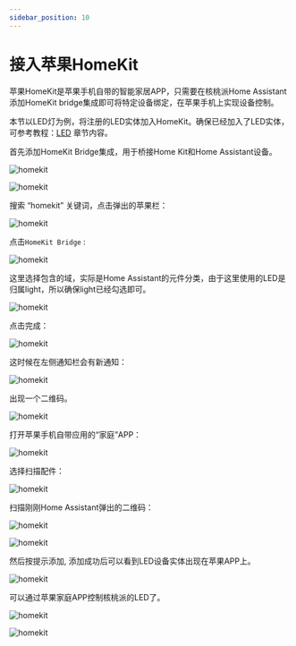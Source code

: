 ```yaml
---
sidebar_position: 10
---
```


# 接入苹果HomeKit

苹果HomeKit是苹果手机自带的智能家居APP，只需要在核桃派Home Assistant添加HomeKit bridge集成即可将特定设备绑定，在苹果手机上实现设备控制。

本节以LED灯为例，将注册的LED实体加入HomeKit。确保已经加入了LED实体，可参考教程：[LED](../home_assistant/mqtt/device_entity/led.md) 章节内容。

首先添加HomeKit Bridge集成，用于桥接Home Kit和Home Assistant设备。

![homekit](./img/homekit/homekit1.png)

![homekit](./img/homekit/homekit2.png)

搜索 “homekit” 关键词，点击弹出的苹果栏：

![homekit](./img/homekit/homekit3.png)


点击`HomeKit Bridge` :

![homekit](./img/homekit/homekit4.png)

这里选择包含的域，实际是Home Assistant的元件分类，由于这里使用的LED是归属light，所以确保light已经勾选即可。

![homekit](./img/homekit/homekit5.png)

点击完成：

![homekit](./img/homekit/homekit6.png)

这时候在左侧通知栏会有新通知：

![homekit](./img/homekit/homekit7.png)

出现一个二维码。

![homekit](./img/homekit/homekit8.png)

打开苹果手机自带应用的“家庭”APP：

![homekit](./img/homekit/homekit9.png)

选择扫描配件：

![homekit](./img/homekit/homekit10.png)

扫描刚刚Home Assistant弹出的二维码：

![homekit](./img/homekit/homekit11.png)

![homekit](./img/homekit/homekit11_2.png)

然后按提示添加, 添加成功后可以看到LED设备实体出现在苹果APP上。

![homekit](./img/homekit/homekit12.png)

可以通过苹果家庭APP控制核桃派的LED了。

![homekit](./img/homekit/homekit13.png)

![homekit](./img/homekit/homekit14.png)




